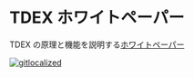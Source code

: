 # TDEX ホワイトペーパー

TDEX の原理と機能を説明する[ホワイトペーパー](https://github.com/TDex-network/whitepaper/blob/main/ja/TDEXWP_V1.md)


[![gitlocalized ](https://gitlocalize.com/repo/5529/ja/badge.svg)](https://gitlocalize.com/repo/5529/ja?utm_source=badge)
